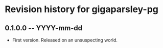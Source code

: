 # Revision history for gigaparsley-pg

## 0.1.0.0 -- YYYY-mm-dd

* First version. Released on an unsuspecting world.
